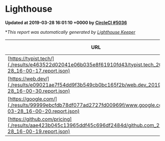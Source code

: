 
# Lighthouse

**Updated at 2019-03-28 16:01:10 +0000 by [CircleCI #5036](https://circleci.com/gh/ItinerisLtd/lighthouse-keeper-example/5036)**

**This report was automatically generated by [Lighthouse Keeper](https://github.com/itinerisltd/lighthouse-keeper)*

| URL | Performance | Accessibility | Best Practices | SEO | PWA | Updated At |
| --- | --- | --- | --- | --- | --- | --- |
| [https://typist.tech/](./results/e463522d02041e06b035e8f61910fd43/typist.tech_2019-03-28_16-00-17.report.json) | 1 |  |  |  |  | 2019-03-28T16:00:17.511Z |
| [https://web.dev/](./results/e09021ae7f54dd9f3b549cb0bc165f2b/web.dev_2019-03-28_16-00-30.report.json) | 0.9 | 0.93 | 1 | 0.96 | 1 | 2019-03-28T16:00:30.916Z |
| [https://google.com/](./results/99999ebcfdb78df077ad2727fd00969f/www.google.com_2019-03-28_16-00-20.report.json) | 0.94 | 0.71 | 0.93 | 0.82 | 0.58 | 2019-03-28T16:00:20.619Z |
| [https://github.com/pricing](./results/aae423b045c13965ddf45c696df2484d/github.com_2019-03-28_16-00-19.report.json) | 0.58 | 0.89 | 0.93 | 0.9 | 0.58 | 2019-03-28T16:00:19.401Z |
